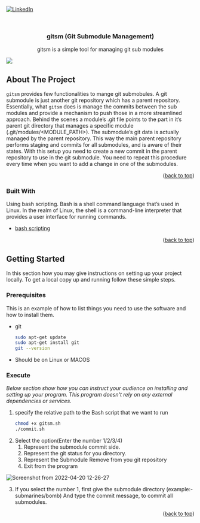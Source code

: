 <div id="top"></div>

[![LinkedIn][linkedin-shield]][linkedin-url]



<!-- PROJECT LOGO -->
<br />
<div align="center">
  <h3 align="center">gitsm (Git Submodule Management)</h3>

  <p align="center">
    gitsm is a simple tool for managing git sub modules
    <br />
  </p>
</div>
<a href="https://asciinema.org/a/z236LVGbjSKwfh6gFZn5X7JSK" target="_blank"><img src="https://asciinema.org/a/z236LVGbjSKwfh6gFZn5X7JSK.svg" /></a>


<!-- ABOUT THE PROJECT -->
## About The Project

`gitsm` provides few functionalities to mange git submobules. A git submodule is just another git repository which has a parent repository. Essentially, what `gitsm` does is manage the commits between the sub modules and provide a mechanism to push those in a more streamlined approach. Behind the scenes a module’s .git file points to the part in it’s parent git directory that manages a specific module (.git/modules/<MODULE_PATH>). The submodule’s git data is actually managed by the parent repository. This way the main parent repository performs staging and commits for all submodules, and is aware of their states. With this setup you need to create a new commit in the parent repository to use in the git submodule. You need to repeat this procedure every time when you want to add a change in one of the submodules.

<p align="right">(<a href="#top">back to top</a>)</p>



### Built With

Using bash scripting. Bash is a shell command language that’s used in Linux. In the realm of Linux, the shell is a command-line interpreter that provides a user interface for running commands.

* [bash scripting](https://www.gnu.org/software/bash/)


<p align="right">(<a href="#top">back to top</a>)</p>



<!-- GETTING STARTED -->
## Getting Started

In this section how you may give instructions on setting up your project locally.
To get a local copy up and running follow these simple steps.

### Prerequisites

This is an example of how to list things you need to use the software and how to install them.
* git
  ```sh
  sudo apt-get update
  sudo apt-get install git
  git --version

  ```
* Should be on Linux or MACOS

### Execute

_Below section show  how you can instruct your audience on installing and setting up your program. This program doesn't rely on any external dependencies or services._

1. specify the relative path to the Bash script that we want to run
   ```sh
   chmod +x gitsm.sh
   ./commit.sh
   ```
2. Select the option(Enter the number 1/2/3/4)
    1) Represent the submodule commit side. 
    2) Represent the git status for you directory.
    3) Represent the Submodule Remove from you git repository
    4) Exit from the program
 
 ![Screenshot from 2022-04-20 12-26-27](https://user-images.githubusercontent.com/85221772/164168956-fc4fdce8-2135-4b43-ad61-1d02d1b0da30.png)
    
3. If you select the number 1, first give the submodule directory (example:- submarines/bomb) 
And type the commit message, to commit all submodules. 







<p align="right">(<a href="#top">back to top</a>)</p>



<!-- MARKDOWN LINKS & IMAGES -->
<!-- https://www.markdownguide.org/basic-syntax/#reference-style-links -->
[linkedin-shield]: https://img.shields.io/badge/-LinkedIn-black.svg?style=for-the-badge&logo=linkedin&colorB=555
[linkedin-url]: https://lk.linkedin.com/in/hiran-aloka-b3a8b721a
